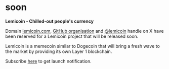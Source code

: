 # soon

**Lemicoin - Chilled-out people's currency**

Domain [lemicoin.com](https://lemicoin.com), [GitHub organisation](https://github.com/lemicoin) and [@lemicoin](https://x.com/lemicoin) handle on X have been reserved for a Lemicoin project that will be released soon.

Lemicoin is a memecoin similar to Dogecoin that will bring a fresh wave to the market by providing its own Layer 1 blockchain.

Subscribe [here](https://linktr.ee/lemicoin?subscribe) to get launch notification.
